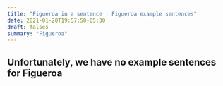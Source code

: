 ```yaml
---
title: "Figueroa in a sentence | Figueroa example sentences"
date: 2021-01-20T19:57:50+05:30
draft: falses
summary: "Figueroa"
---
```

## Unfortunately, we have no example sentences for Figueroa                 

